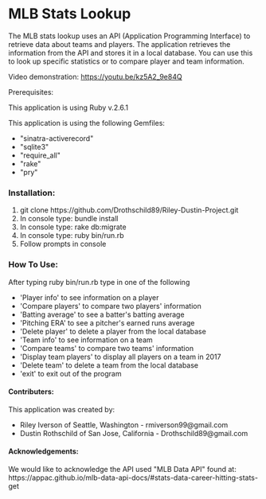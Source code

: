  <h1>MLB Stats Lookup</h1>
 
<p>The MLB stats lookup uses an API (Application Programming Interface) to retrieve data about teams and players. The application retrieves the information from the API and stores it in a local database. You can use this to look up specific statistics or to compare player and team information.</p>

Video demonstration: https://youtu.be/kz5A2_9e84Q
 
 Prerequisites: 
 <p>This application is using Ruby v.2.6.1</p>
 <p>This application is using the following Gemfiles:</p>
 <ul>
  <li>"sinatra-activerecord"</li>
  <li>"sqlite3"</li>
  <li>"require_all"</li>
  <li>"rake"</li>
  <li>"pry"</li>
 </ul>
 
 <h3>Installation:</h3>
 <ol>
  <li>git clone https://github.com/Drothschild89/Riley-Dustin-Project.git</li>
  <li>In console type: bundle install</li>
  <li>In console type: rake db:migrate</li>
  <li>In console type: ruby bin/run.rb</li>
  <li>Follow prompts in console</li>
 </ol>
 
 <h3>How To Use:</h3>
  After typing ruby bin/run.rb type in one of the following
  <ul>
    <li>'Player info' to see information on a player</li>
    <li>'Compare players' to compare two players' information</li>
    <li>'Batting average' to see a batter's batting average</li>
    <li>'Pitching ERA' to see a pitcher's earned runs average</li>
    <li>'Delete player' to delete a player from the local database</li>
    <li>'Team info' to see information on a team</li>
    <li>'Compare teams' to compare two teams' information</li>
    <li>'Display team players' to display all players on a team in 2017</li>
    <li>'Delete team' to delete a team from the local database</li>
    <li>'exit' to exit out of the program</li>
 </ul>

 <h4>Contributers:</h4>
 <p>This application was created by: 
 <ul>
  <li>Riley Iverson of Seattle, Washington - rmiverson99@gmail.com</li>
  <li>Dustin Rothschild of San Jose, California - Drothschild89@gmail.com</li>
  </ul>
  </p>

  <h4>Acknowledgements:</h4
  <p>We would like to acknowledge the API used "MLB Data API" found at: https://appac.github.io/mlb-data-api-docs/#stats-data-career-hitting-stats-get</p>
   
